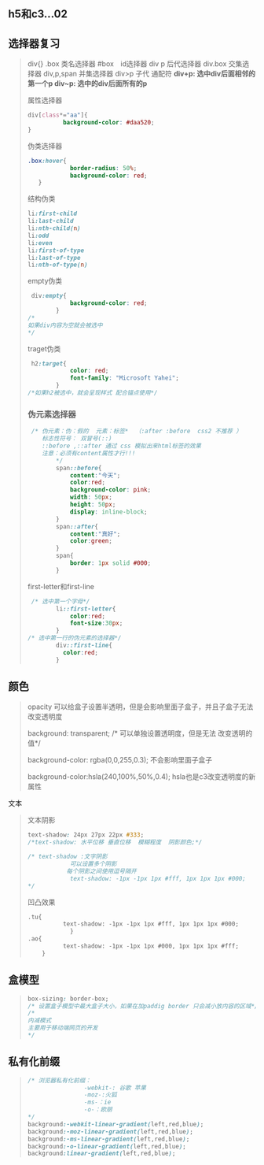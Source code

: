 ## h5和c3...02

## 选择器复习

> div{}
> .box 类名选择器
> #box　id选择器
> div p 后代选择器
> div.box 交集选择器
>  div,p,span 并集选择器
> div>p 子代
> 通配符
> **div+p: 选中div后面相邻的第一个p
> div~p: 选中的div后面所有的p**
>
> 属性选择器
>
> ```css
> div[class*="aa"]{
>    		background-color: #daa520;
> }
> ```
>
> 伪类选择器
>
> ```css
> .box:hover{
>             border-radius: 50%;
>             background-color: red;
>    }
> ```
>
> 结构伪类
>
> ```css
> li:first-child
> li:last-child
> li:nth-child(n)
> li:odd
> li:even
> li:first-of-type
> li:last-of-type
> li:nth-of-type(n)
> ```
>
> empty伪类
>
> ```css
>  div:empty{
>             background-color: red;
>         }
> /*
> 如果div内容为空就会被选中
> */
> ```
>
> traget伪类
>
> ```css
>  h2:target{
>             color: red;
>             font-family: "Microsoft Yahei";
>         }
> /*如果h2被选中，就会呈现样式 配合锚点使用*/
> ```
>
> ### 伪元素选择器
>
> ```css
>  /* 伪元素：伪：假的  元素：标签*  （:after :before  css2 不推荐 ）
>     标志性符号： 双冒号(::)
>     ::before ,::after 通过 css 模拟出来html标签的效果
>     注意：必须有content属性才行!!!
>         */
>         span::before{
>             content:"今天";
>             color:red;
>             background-color: pink;
>             width: 50px;
>             height: 50px;
>             display: inline-block;
>         }
>         span::after{
>             content:"真好";
>             color:green;
>         }
>         span{
>             border: 1px solid #000;
>         }
> ```
>
> first-letter和first-line
>
> ```css
>  /* 选中第一个字母*/
>         li::first-letter{
>             color:red;
>             font-size:30px;
>         }
> /* 选中第一行的伪元素的选择器*/
>         div::first-line{
>           color:red;
>         }
> ```
>
>  

## 颜色

> opacity  可以给盒子设置半透明，但是会影响里面子盒子，并且子盒子无法改变透明度
>
> background: transparent;    /* 可以单独设置透明度，但是无法 改变透明的值*/
>
> background-color: rgba(0,0,255,0.3);  不会影响里面子盒子
>
> background-color:hsla(240,100%,50%,0.4);   hsla也是c3改变透明度的新属性
>
>  

文本

> 文本阴影
>
> ```css
> text-shadow: 24px 27px 22px #333;
> /*text-shadow: 水平位移 垂直位移  模糊程度  阴影颜色;*/
> 
> /* text-shadow :文字阴影
>             可以设置多个阴影
>            每个阴影之间使用逗号隔开
>             text-shadow: -1px -1px 1px #fff, 1px 1px 1px #000;
> */
> ```
>
> 凹凸效果
>
> ```html
> .tu{
>           text-shadow: -1px -1px 1px #fff, 1px 1px 1px #000;
>             }
> .ao{
>           text-shadow: -1px -1px 1px #000, 1px 1px 1px #fff;
>     }	
> ```
>
>  

## 盒模型

> ```css
> box-sizing: border-box;
> /* 设置盒子模型中最大盒子大小，如果在加paddig border 只会减小放内容的区域*/
> /*
> 内减模式
> 主要用于移动端网页的开发
> */
> ```
>
>   

## 私有化前缀

> ```css
> /* 浏览器私有化前缀：
>                 -webkit-: 谷歌 苹果
>                 -moz-:火狐
>                 -ms-：ie
>                 -o-：欧朋
> */
> background:-webkit-linear-gradient(left,red,blue);
> background:-moz-linear-gradient(left,red,blue);
> background:-ms-linear-gradient(left,red,blue);
> background:-o-linear-gradient(left,red,blue);
> background:linear-gradient(left,red,blue);
> ```
>
> 

